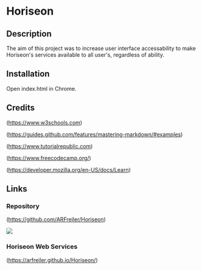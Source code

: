 # Horiseon

## Description

The aim of this project was to increase user interface accessability to make Horiseon's services available to all user's, regardless of ability.

## Installation

Open index.html in Chrome.

## Credits

(https://www.w3schools.com)

(https://guides.github.com/features/mastering-markdown/#examples)

(https://www.tutorialrepublic.com)

(https://www.freecodecamp.org/)

(https://developer.mozilla.org/en-US/docs/Learn)

## Links

### Repository

(https://github.com/ARFreiler/Horiseon)

![](https://user-images.githubusercontent.com/75546695/110222829-393cff80-7ea3-11eb-9bac-79e2f6ada8ed.png)

### Horiseon Web Services

(https://arfreiler.github.io/Horiseon/)